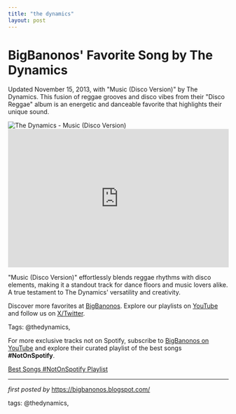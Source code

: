 ```yaml
---
title: "the dynamics"
layout: post
---
```

<!-- Post Title -->
<h1 >BigBanonos' Favorite Song by The Dynamics</h1> <!-- Introductory Text -->
<p >Updated November 15, 2013, with "Music (Disco Version)" by The Dynamics. This fusion of reggae grooves and disco vibes from their "Disco Reggae" album is an energetic and danceable favorite that highlights their unique sound.</p> <!-- Featured Image -->
<div > <img src="https://f4.bcbits.com/img/a0306861385_10.jpg" alt="The Dynamics - Music (Disco Version)" />
</div> <!-- YouTube Video Embed -->
<div > <iframe width="100%" height="315" src="https://www.youtube.com/embed/2z-EA3fq7bk" title="The Dynamics - Music" frameborder="0" allow="accelerometer; autoplay; clipboard-write; encrypted-media; gyroscope; picture-in-picture; web-share" referrerpolicy="strict-origin-when-cross-origin" allowfullscreen></iframe>
</div> <!-- Song Information -->
<div > <p>"Music (Disco Version)" effortlessly blends reggae rhythms with disco elements, making it a standout track for dance floors and music lovers alike. A true testament to The Dynamics' versatility and creativity.</p>
</div> <!-- Footer Links -->
<div > <p>Discover more favorites at <a href="https://bigbanonos.blogspot.com/" target="_blank">BigBanonos</a>. Explore our playlists on <a href="https://www.youtube.com/@BigBanonos" target="_blank">YouTube</a> and follow us on <a href="https://x.com/bigbanonos" target="_blank">X/Twitter</a>.</p>
</div> <!-- Tags -->
<p >Tags: @thedynamics,</p>


<!--Subscribe and Playlist Links-->
<div>
    <p>For more exclusive tracks not on Spotify, subscribe to <a href="https://www.youtube.com/@BigBanonos" target="_blank">BigBanonos on YouTube</a> and explore their curated playlist of the best songs <strong>#NotOnSpotify</strong>.</p>
    <p><a href="https://www.youtube.com/playlist?list=PLtuNtuTatqI0kFahUCbtbfenC_ET5O_tr" target="_blank">Best Songs #NotOnSpotify Playlist<br /></a></p></div>

<hr />

<p><em>first posted by</em> <a href="https://bigbanonos.blogspot.com/" rel="noopener" target="_new">https://bigbanonos.blogspot.com/</a></p>

<p>tags: @thedynamics,</p>
